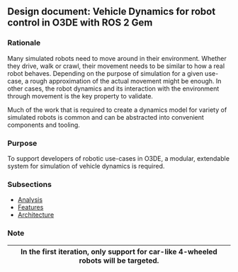 ## Design document: Vehicle Dynamics for robot control in O3DE with ROS 2 Gem

### Rationale

Many simulated robots need to move around in their environment. 
Whether they drive, walk or crawl, their movement needs to be similar to how a real robot behaves.
Depending on the purpose of simulation for a given use-case, a rough approximation of the actual movement might be enough.
In other cases, the robot dynamics and its interaction with the environment through movement is the key property to validate.

Much of the work that is required to create a dynamics model for variety of simulated robots is common and can be 
abstracted into convenient components and tooling.

### Purpose

To support developers of robotic use-cases in O3DE, a modular, extendable system for simulation of vehicle dynamics is required.

### Subsections

- [Analysis](analysis.md)
- [Features](features.md)
- [Architecture](architecture.md)

### Note

| In the first iteration, only support for car-like 4-wheeled robots will be targeted. |
|--------------------------------------------------------------------------------------|
